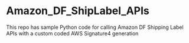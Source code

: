 # Amazon_DF_ShipLabel_APIs
This repo has sample Python code for calling Amazon DF Shipping Label APIs with a custom coded AWS Signature4 generation 

